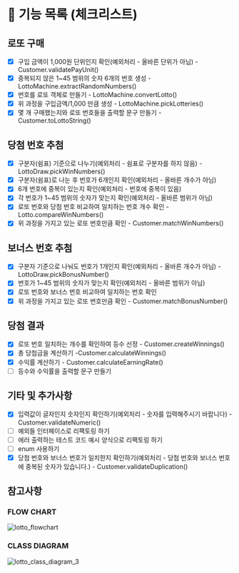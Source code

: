 # 🚀 기능 목록 (체크리스트)

## 로또 구매

- [X] 구입 금액이 1,000원 단위인지 확인(예외처리 - 올바른 단위가 아님) - Customer.validatePayUnit()
- [X] 중복되지 않은 1~45 범위의 숫자 6개의 번호 생성 - LottoMachine.extractRandomNumbers()
- [X] 번호를 로또 객체로 만들기 - LottoMachine.convertLotto()
- [X] 위 과정을 구입금액/1,000 만큼 생성 - LottoMachine.pickLotteries()
- [X] 몇 개 구매했는지와 로또 번호들을 출력할 문구 만들기 - Customer.toLottoString()

## 당첨 번호 추첨

- [X] 구분자(쉼표) 기준으로 나누기(예외처리 - 쉼표로 구분자를 하지 않음) - LottoDraw.pickWinNumbers()
- [X] 구분자(쉼표)로 나눈 후 번호가 6개인지 확인(예외처리 - 올바른 개수가 아님)
- [X] 6개 번호에 중복이 있는지 확인(예외처리 - 번호에 중복이 있음)
- [X] 각 번호가 1~45 범위의 숫자가 맞는지 확인(예외처리 - 올바른 범위가 아님)
- [X] 로또 번호와 당첨 번호 비교하여 일치하는 번호 개수 확인 - Lotto.compareWinNumbers()
- [x] 위 과정을 가지고 있는 로또 번호만큼 확인 - Customer.matchWinNumbers()

## 보너스 번호 추첨

- [X] 구분자 기준으로 나눠도 번호가 1개인지 확인(예외처리 - 올바른 개수가 아님) - LottoDraw.pickBonusNumber()
- [X] 번호가 1~45 범위의 숫자가 맞는지 확인(예외처리 - 올바른 범위가 아님)
- [X] 로또 번호와 보너스 번호 비교하여 일치하는 번호 확인
- [X] 위 과정을 가지고 있는 로또 번호만큼 확인 - Customer.matchBonusNumber()

## 당첨 결과

- [X] 로또 번호 일치하는 개수를 확인하여 등수 선정 - Customer.createWinnings()
- [X] 총 당첨금을 계산하기 -Customer.calculateWinnings()
- [X] 수익률 계산하기 - Customer.calculateEarningRate()
- [ ] 등수와 수익률을 출력할 문구 만들기

## 기타 및 추가사항

- [X] 입력값이 글자인지 숫자인지 확인하기(예외처리 - 숫자를 입력해주시기 바랍니다) - Customer.validateNumeric()
- [ ] 예외들 인터페이스로 리팩토링 하기
- [ ] 에러 출력하는 테스트 코드 예시 양식으로 리팩토링 하기
- [ ] enum 사용하기
- [X] 당첨 번호와 보너스 번호가 일치한지 확인하기(예외처리 - 당첨 번호와 보너스 번호에 중복된 숫자가 있습니다.) - Customer.validateDuplication()

## 참고사항

### FLOW CHART

![lotto_flowchart](https://user-images.githubusercontent.com/92911823/200890179-f1eb78eb-3577-49cb-ad04-0fd688ae037c.jpg)

### CLASS DIAGRAM

![lotto_class_diagram_3](https://user-images.githubusercontent.com/92911823/201154082-69b73c38-522c-4377-a4fa-7ffd043a0f8f.jpg)

